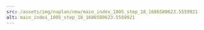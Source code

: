 ```yaml
---
src: /assets/img/nuplan/new/main_index_1005_step_18_1686580623.5559921.png
alt: main_index_1005_step_18_1686580623.5559921
---
```

